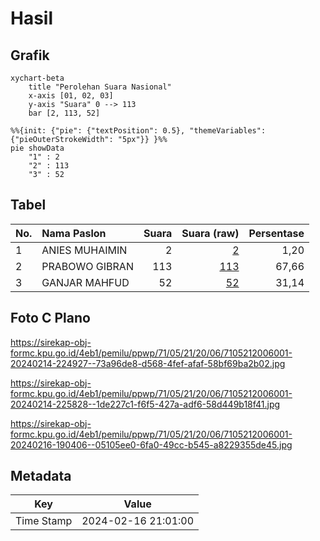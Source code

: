 # Hasil

## Grafik

```mermaid
xychart-beta
    title "Perolehan Suara Nasional"
    x-axis [01, 02, 03]
    y-axis "Suara" 0 --> 113
    bar [2, 113, 52]
```

```mermaid
%%{init: {"pie": {"textPosition": 0.5}, "themeVariables": {"pieOuterStrokeWidth": "5px"}} }%%
pie showData
    "1" : 2
    "2" : 113
    "3" : 52
```

## Tabel

| No. | Nama Paslon    | Suara | Suara (raw) | Persentase |
|:--- |:-------------- | -----:| -----------:| ----------:|
| 1   | ANIES MUHAIMIN | 2     | [2][p-1]    | 1,20       |
| 2   | PRABOWO GIBRAN | 113   | [113][p-2]  | 67,66      |
| 3   | GANJAR MAHFUD  | 52    | [52][p-3]   | 31,14      |


[p-1]: https://github.com/gigit-pemilu/pemilu-2024/blob/main/pilpres/hitung-suara/sub/71-sulawesi-utara/sub/05-minahasa-selatan/sub/21-motoling-barat/sub/2006-ranaan-baru-dua/sub/001-tps/sub/paslon-1.txt
[p-2]: https://github.com/gigit-pemilu/pemilu-2024/blob/main/pilpres/hitung-suara/sub/71-sulawesi-utara/sub/05-minahasa-selatan/sub/21-motoling-barat/sub/2006-ranaan-baru-dua/sub/001-tps/sub/paslon-2.txt
[p-3]: https://github.com/gigit-pemilu/pemilu-2024/blob/main/pilpres/hitung-suara/sub/71-sulawesi-utara/sub/05-minahasa-selatan/sub/21-motoling-barat/sub/2006-ranaan-baru-dua/sub/001-tps/sub/paslon-3.txt

## Foto C Plano

https://sirekap-obj-formc.kpu.go.id/4eb1/pemilu/ppwp/71/05/21/20/06/7105212006001-20240214-224927--73a96de8-d568-4fef-afaf-58bf69ba2b02.jpg

https://sirekap-obj-formc.kpu.go.id/4eb1/pemilu/ppwp/71/05/21/20/06/7105212006001-20240214-225828--1de227c1-f6f5-427a-adf6-58d449b18f41.jpg

https://sirekap-obj-formc.kpu.go.id/4eb1/pemilu/ppwp/71/05/21/20/06/7105212006001-20240216-190406--05105ee0-6fa0-49cc-b545-a8229355de45.jpg


## Metadata

| Key        | Value               |
| ---------- | ------------------- |
| Time Stamp | 2024-02-16 21:01:00 |



